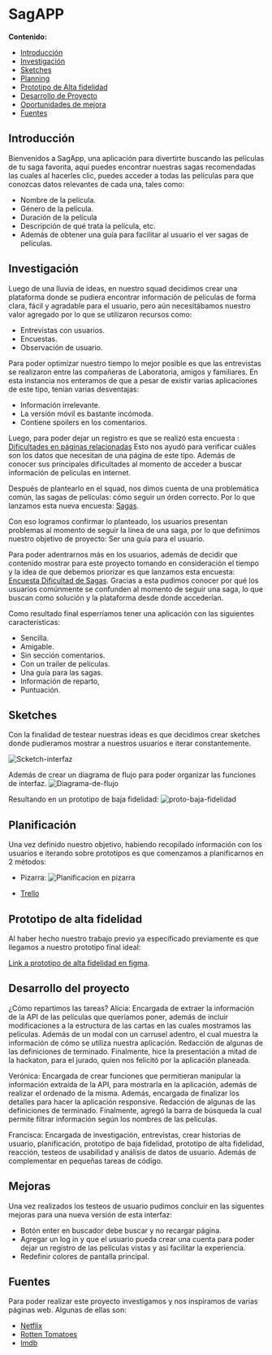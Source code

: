 # SagAPP

**Contenido:**

 - [Introducción](#Introducción)
 - [Investigación](#Investigación)
 - [Sketches](#Sketches)
 - [Planning](#Planificación)
 - [Prototipo de Alta fidelidad](#Prototipo)
 -  [Desarrollo de Proyecto](#Desarrollo)
 - [Oportunidades de mejora](#Mejoras)
 - [Fuentes](#Fuentes)
 


## Introducción
Bienvenidos a SagApp, una aplicación para divertirte buscando las películas de tu saga favorita, aquí puedes encontrar nuestras sagas recomendadas las cuales al hacerles clic, puedes acceder a todas las películas para que conozcas datos relevantes de cada una, tales como:
* Nombre de la película.
* Género de la película.
* Duración de la película
* Descripción de qué trata la película, etc.
* Además de obtener una guía para facilitar al usuario el ver sagas de películas.



## Investigación


Luego de una lluvia de ideas, en nuestro squad decidimos crear una plataforma donde se pudiera encontrar información de películas de forma clara, fácil y agradable para el usuario, pero aún necesitábamos nuestro valor agregado por lo que se utilizaron recursos como:

 - Entrevistas con usuarios.
 - Encuestas.
 - Observación de usuario.

Para poder optimizar nuestro tiempo lo mejor posible es que las entrevistas se realizaron entre las compañeras de Laboratoria, amigos y familiares. En esta instancia nos  enteramos de que a pesar de existir varias aplicaciones de este tipo, tenían varias desventajas:

 - Información irrelevante.
 - La versión móvil es bastante incómoda.
 - Contiene spoilers en los comentarios.

Luego, para poder dejar un registro es que se realizó esta encuesta : [Dificultades en páginas relacionadas](https://docs.google.com/spreadsheets/d/1UCiLKV5Gn8TuEhnoxh5xwcVDoL7TbRD3sZzD5ntH-HI/edit?usp=sharing)
Esto nos ayudó para verificar cuáles son los datos que necesitan de una página de este tipo. Además de conocer sus principales dificultades al momento de acceder a buscar información  de películas en internet.

Después de plantearlo en el squad, nos dimos cuenta de una problemática común, las sagas de películas: cómo  seguir un órden correcto. Por lo que lanzamos esta nueva encuesta:
[Sagas](https://docs.google.com/spreadsheets/d/15lDpBxjAZKahGRd-v8rHROmGgra_V5YP3IDLARw9dBg/edit?usp=sharing).

Con eso logramos confirmar lo planteado, los usuarios presentan problemas  al momento  de seguir la línea de una saga, por lo que definimos nuestro objetivo de proyecto: Ser una guía para el usuario.

Para poder adentrarnos más en los usuarios, además de decidir que contenido mostrar para este proyecto tomando en consideración el tiempo y la idea de que debemos priorizar es que lanzamos esta encuesta: [Encuesta Dificultad de Sagas](https://docs.google.com/spreadsheets/d/171_ko2Xa3Ko6lk-YSlqA8BwpMCcKLFWIZkfu0Xi9QZQ/edit?usp=sharing). Gracias a esta pudimos conocer por qué los usuarios comúnmente se confunden al momento de seguir una saga,  lo que buscan como solución y la plataforma desde donde accederían.

Como resultado final esperríamos tener una aplicación con las siguientes características:

- Sencilla.
- Amigable.
- Sin sección comentarios.
- Con un trailer de películas.
- Una guía para las sagas.
- Información de reparto,
- Puntuación.


## Sketches

Con la finalidad de testear nuestras ideas es que decidimos crear sketches donde  pudieramos mostrar a nuestros usuarios e iterar constantemente.

![Scketch-interfaz](https://raw.githubusercontent.com/FranciscaMora/Hackaton-Final-CC/master/Img/readme%20img/WhatsApp%20Image%202019-01-25%20at%2008.46.32.jpeg)

Además de crear un diagrama de  flujo para poder organizar las funciones de interfaz.
![Diagrama-de-flujo](https://raw.githubusercontent.com/FranciscaMora/Hackaton-Final-CC/master/Img/readme%20img/WhatsApp%20Image%202019-01-25%20at%2008.46.31%282%29.jpeg)


Resultando en  un prototipo de baja fidelidad:
![proto-baja-fidelidad](https://raw.githubusercontent.com/FranciscaMora/Hackaton-Final-CC/master/Img/readme%20img/WhatsApp%20Image%202019-01-25%20at%2008.46.31.jpeg)


## Planificación

Una vez definido nuestro objetivo, habiendo recopilado información con los usuarios e iterando sobre prototipos es que comenzamos a planificarnos en 2 métodos:

- Pizarra:
![Planificacion en pizarra](https://raw.githubusercontent.com/FranciscaMora/Hackaton-Final-CC/master/Img/readme%20img/WhatsApp%20Image%202019-01-25%20at%2008.46.34.jpeg) 

- [Trello](https://trello.com/b/18X9PQYh/hackaton)


## Prototipo de alta fidelidad

Al haber hecho nuestro trabajo previo ya especificado previamente es que llegamos a nuestro prototipo final ideal:

[Link a prototipo de alta fidelidad en figma](https://www.figma.com/proto/Koklh2Z39TU1YcJt0IB0RzSn/Untitled?scaling=scale-down).


## Desarrollo del proyecto

¿Cómo repartimos las tareas?
Alicia:
Encargada de extraer la información de la API de las películas que queríamos poner, además de incluir modificaciones a la estructura de las cartas en las cuales mostramos las películas.
Además de un modal con un carrusel adentro, el cual muestra la información de cómo se utiliza nuestra aplicación.
Redacción de algunas de las definiciones de terminado.
Finalmente, hice la presentación a mitad de la hackaton, para el jurado, quien nos felicitó por la aplicación planeada.


Verónica:
Encargada de crear funciones que permitieran manipular la información extraída de la API, para mostrarla en la aplicación, además de realizar el ordenado de la misma.
Además, encargada de finalizar los detalles para hacer la aplicación responsive.
Redacción de algunas de las definiciones de terminado.
Finalmente, agregó la barra de búsqueda la cual permite filtrar información según los nombres de las películas.

Francisca:
Encargada de investigación, entrevistas, crear historias de usuario, planificación, prototipo de baja fidelidad, prototipo de alta fidelidad, reacción, testeos de usabilidad y análisis de datos de usuario. 
Además de complementar en pequeñas tareas de código.


## Mejoras

Una vez realizados los testeos de usuario pudimos concluir en las siguentes mejoras para una nueva versión de esta interfaz:

- Botón enter en buscador debe buscar y no recargar  página.
- Agregar un log in y que el usuario pueda crear una cuenta para poder dejar un registro de las películas vistas y así facilitar la experiencia.
- Redefinir colores de pantalla principal.


## Fuentes

Para poder realizar este proyecto investigamos y nos inspiramos de varias páginas web. Algunas de ellas son:

- [Netflix](https://www.netflix.com)
- [Rotten Tomatoes](https://www.rottentomatoes.com/)
- [Imdb](https://www.imdb.com/)



















